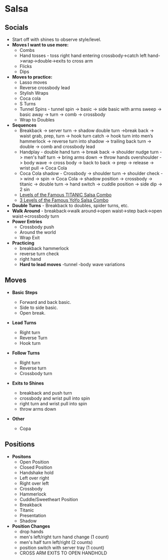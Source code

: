 # Salsa

## Socials

- Start off with shines to observe style/level.
- **Moves I want to use more:**
  - Combs
  - Hand tosses - toss right hand entering crossbody->catch left hand->wrap->double->exits to cross arm
  - Flicks
  - Dips
- **Moves to practice:**
  - Lasso moves
  - Reverse crossbody lead
  - Stylish Wraps
  - Coca cola
  - S Turns
  - Tunnel Spins - tunnel spin -> basic -> side basic with arms sweep -> basic away -> turn -> comb -> crossbody
  - Wrap to Doubles
- **Sequences**
  - Breakback -> server turn -> shadow double turn ->break back -> waist grab, prep, turn -> hook turn catch -> hook turn into men’s hammerlock -> reverse turn into shadow -> trailing back turn -> double -> comb and crossbody lead
  - Handplay - double hand turn -> break back -> shoulder nudge turn -> men's half turn -> bring arms down -> throw hands overshoulder -> body wave -> cross body -> back to back -> prep -> release -> wrist pull -> Coca Cola
  - Coca Cola shadow - Crossbody -> shoulder turn -> shoulder check -> wind -> spin -> Coca Cola -> shadow position -> crossbody -> titanic -> double turn -> hand switch -> cuddle position -> side dip -> 2 sin
  - [Levels of the Famous TITANIC Salsa Combo](https://www.youtube.com/watch?v=W0J03PmRms4)
  - [3 Levels of the Famous YoYo Salsa Combo](https://www.youtube.com/watch?v=1h4e7bN6jB4&t=366s)
- **Double Turns** - Breakback to doubles, spider turns, etc.
- **Walk Around** - breakback->walk around->open waist->step back->open waist->crossbody turn
- **Power Entries**
  - Crossbody push
  - Around the world
  - Wrap Exit
- **Practicing**
  - breakback hammerlock
  - reverse turn check
  - right hand
  - **Hard to lead moves**
    -tunnel
    -body wave variations

## Moves

- **Basic Steps**
  - Forward and back basic.
  - Side to side basic.
  - Open break.
- **Lead Turns**
  - Right turn
  - Reverse Turn
  - Hook turn
- **Follow Turns**
  - Right turn
  - Reverse turn
  - Crossbody turn
- **Exits to Shines**
  - breakback and push turn
  - crossbody and wrist pull into spin
  - right turn and wrist pull into spin
  - throw arms down

- **Other**
  - Copa

## Positions

- **Positons**
  - Open Position
  - Closed Position
  - Handshake hold
  - Left over right
  - Right over left
  - Crossbody
  - Hammerlock
  - Cuddle/Sweetheart Position
  - Breakback
  - Titanic
  - Presentation
  - Shadow
- **Position Changes**
  - drop hands
  - men's left/right turn hand change (1 count)
  - men's half turn left/right (2 counts)
  - position switch with server tray (1 count)
  - CROSS ARM EXITS TO OPEN HANDHOLD